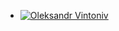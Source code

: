 - [![Oleksandr Vintoniv](https://avatars.githubusercontent.com/u/126666889?s=400&u=974be6da18095ddeaf0a27f0ba360ed376e9040b&v=4)](https://www.linkedin.com/in/oleksandr-vintoniv-b4645b125)
